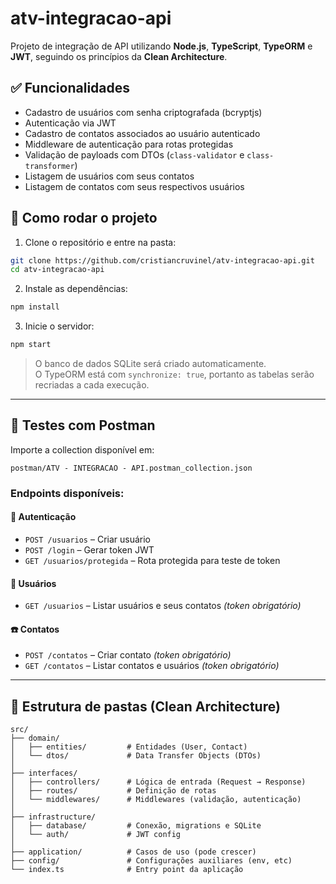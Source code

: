 # atv-integracao-api

Projeto de integração de API utilizando **Node.js**, **TypeScript**, **TypeORM** e **JWT**, seguindo os princípios da **Clean Architecture**.

## ✅ Funcionalidades

- Cadastro de usuários com senha criptografada (bcryptjs)
- Autenticação via JWT
- Cadastro de contatos associados ao usuário autenticado
- Middleware de autenticação para rotas protegidas
- Validação de payloads com DTOs (`class-validator` e `class-transformer`)
- Listagem de usuários com seus contatos
- Listagem de contatos com seus respectivos usuários

## 🚀 Como rodar o projeto

1. Clone o repositório e entre na pasta:

```bash
git clone https://github.com/cristiancruvinel/atv-integracao-api.git
cd atv-integracao-api
```

2. Instale as dependências:

```bash
npm install
```

3. Inicie o servidor:

```bash
npm start
```

> O banco de dados SQLite será criado automaticamente.  
> O TypeORM está com `synchronize: true`, portanto as tabelas serão recriadas a cada execução.

---

## 📮 Testes com Postman

Importe a collection disponível em:

```
postman/ATV - INTEGRACAO - API.postman_collection.json
```

### Endpoints disponíveis:

#### 🔐 Autenticação
- `POST /usuarios` – Criar usuário
- `POST /login` – Gerar token JWT
- `GET /usuarios/protegida` – Rota protegida para teste de token

#### 👤 Usuários
- `GET /usuarios` – Listar usuários e seus contatos *(token obrigatório)*

#### ☎️ Contatos
- `POST /contatos` – Criar contato *(token obrigatório)*
- `GET /contatos` – Listar contatos e usuários *(token obrigatório)*

---

## 🧱 Estrutura de pastas (Clean Architecture)

```
src/
├── domain/
│   ├── entities/         # Entidades (User, Contact)
│   └── dtos/             # Data Transfer Objects (DTOs)
│
├── interfaces/
│   ├── controllers/      # Lógica de entrada (Request → Response)
│   ├── routes/           # Definição de rotas
│   └── middlewares/      # Middlewares (validação, autenticação)
│
├── infrastructure/
│   ├── database/         # Conexão, migrations e SQLite
│   └── auth/             # JWT config
│
├── application/          # Casos de uso (pode crescer)
├── config/               # Configurações auxiliares (env, etc)
└── index.ts              # Entry point da aplicação
```
